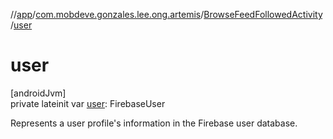 //[app](../../../index.md)/[com.mobdeve.gonzales.lee.ong.artemis](../index.md)/[BrowseFeedFollowedActivity](index.md)/[user](user.md)

# user

[androidJvm]\
private lateinit var [user](user.md): FirebaseUser

Represents a user profile's information in the Firebase user database.
